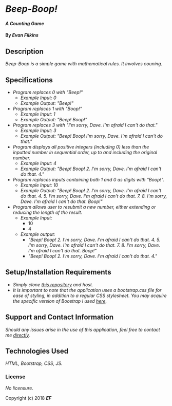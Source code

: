 # _Beep-Boop!_

#### _A Counting Game_

#### By _**Evan Filkins**_

## Description

_Beep-Boop is a simple game with mathematical rules. It involves couning._

## Specifications
* _Program replaces 0 with "Beep!"_
  * _Example Input: 0_
  * _Example Output: "Beep!"_
* _Program replaces 1 with "Boop!"_
  * _Example Input: 1_
  * _Example Output: "Beep! Boop!"_
* _Program replaces 3 with "I'm sorry, Dave. I'm afraid I can't do that."_
  * _Example Input: 3_
  * _Example Output: "Beep! Boop! I'm sorry, Dave. I'm afraid I can't do that."_
* _Program displays all positive integers (including 0) less than the inputted number in sequential order, up to and including the original number._
  * _Example Input: 4_
  * _Example Output: "Beep! Boop! 2. I'm sorry, Dave. I'm afraid I can't do that. 4."_
* _Program replaces inputs containing both 1 and 0 as digits with "Boop!"._
  * _Example Input: 10_
  * _Example Output: "Beep! Boop! 2. I'm sorry, Dave. I'm afraid I can't do that. 4. 5. I'm sorry, Dave. I'm afraid I can't do that. 7. 8. I'm sorry, Dave. I'm afraid I can't do that. Boop!"_
* _Program allows user to resubmit a new number, either extending or reducing the length of the result._
  * _Example Input:_
    * 10
    * 4
  * _Example output:_
    * _"Beep! Boop! 2. I'm sorry, Dave. I'm afraid I can't do that. 4. 5. I'm sorry, Dave. I'm afraid I can't do that. 7. 8. I'm sorry, Dave. I'm afraid I can't do that. Boop!"_
    * _"Beep! Boop! 2. I'm sorry, Dave. I'm afraid I can't do that. 4."_



## Setup/Installation Requirements
* _Simply clone [this repository](https://github.com/GrumpyEwok/beep-boop.git) and host._
* _It is important to note that the application uses a bootstrap.css file for ease of styling, in addition to a regular CSS stylesheet. You may acquire the specific version of Boostrap I used [here](https://getbootstrap.com/docs/4.1/getting-started/download/)._

## Support and Contact Information
_Should any issues arise in the use of this application, feel free to contact me [directly](mailto:evanfilkins@gmail.com)._


## Technologies Used

_HTML, Bootstrap, CSS, JS._

### License

*No licensure.*

Copyright (c) 2018 **_EF_**
